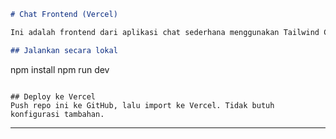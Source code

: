 ```md
# Chat Frontend (Vercel)

Ini adalah frontend dari aplikasi chat sederhana menggunakan Tailwind CSS dan Pusher.

## Jalankan secara lokal
```

npm install
npm run dev

```

## Deploy ke Vercel
Push repo ini ke GitHub, lalu import ke Vercel. Tidak butuh konfigurasi tambahan.
```

---
